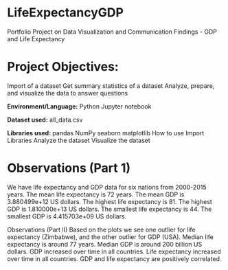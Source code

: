 # LifeExpectancyGDP
Portfolio Project on Data Visualization and Communication Findings - GDP and Life Expectancy 

# Project Objectives:
 Import of a dataset
 Get summary statistics of a dataset
 Analyze, prepare, and visualize the data to answer questions
 
**Environment/Language:**
Python
Jupyter notebook

**Dataset used:**
all_data.csv

**Libraries used:**
pandas
NumPy
seaborn
matplotlib
How to use
Import Libraries
Analyze the dataset
Visualize the dataset

# Observations (Part 1)
We have life expectancy and GDP data for six nations from 2000-2015 years.
The mean life expectancy is 72 years.
The mean GDP is 3.880499e+12 US dollars.
The highest life expectancy is 81.
The highest GDP is 1.810000e+13 US dollars.
The smallest life expectancy is 44.
The smallest GDP is 4.415703e+09 US dollars.

Observations (Part II)
Based on the plots we see one outlier for life expectancy (Zimbabwe), and the other outlier for GDP (USA). Median life expectancy is around 77 years. Median GDP is around 200 billion US dollars.
GDP increased over time in all countries.
Life expectancy increased over time in all countries.
GDP and life expectancy are positively correlated.
